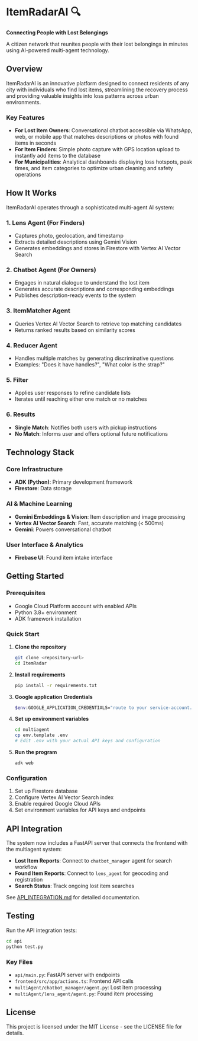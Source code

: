 # ItemRadarAI 🔍

**Connecting People with Lost Belongings**

A citizen network that reunites people with their lost belongings in minutes using AI-powered multi-agent technology.

## Overview

ItemRadarAI is an innovative platform designed to connect residents of any city with individuals who find lost items, streamlining the recovery process and providing valuable insights into loss patterns across urban environments.

### Key Features

- **For Lost Item Owners**: Conversational chatbot accessible via WhatsApp, web, or mobile app that matches descriptions or photos with found items in seconds
- **For Item Finders**: Simple photo capture with GPS location upload to instantly add items to the database
- **For Municipalities**: Analytical dashboards displaying loss hotspots, peak times, and item categories to optimize urban cleaning and safety operations

## How It Works

ItemRadarAI operates through a sophisticated multi-agent AI system:

### 1. **Lens Agent** (For Finders)
- Captures photo, geolocation, and timestamp
- Extracts detailed descriptions using Gemini Vision
- Generates embeddings and stores in Firestore with Vertex AI Vector Search

### 2. **Chatbot Agent** (For Owners)
- Engages in natural dialogue to understand the lost item
- Generates accurate descriptions and corresponding embeddings
- Publishes description-ready events to the system

### 3. **ItemMatcher Agent**
- Queries Vertex AI Vector Search to retrieve top matching candidates
- Returns ranked results based on similarity scores

### 4. **Reducer Agent**
- Handles multiple matches by generating discriminative questions
- Examples: "Does it have handles?", "What color is the strap?"

### 5. **Filter**
- Applies user responses to refine candidate lists
- Iterates until reaching either one match or no matches

### 6. **Results**
- **Single Match**: Notifies both users with pickup instructions
- **No Match**: Informs user and offers optional future notifications

## Technology Stack

### Core Infrastructure
- **ADK (Python)**: Primary development framework
- **Firestore**: Data storage

### AI & Machine Learning
- **Gemini Embeddings & Vision**: Item description and image processing
- **Vertex AI Vector Search**: Fast, accurate matching (< 500ms)
- **Gemini**: Powers conversational chatbot

### User Interface & Analytics
- **Firebase UI**: Found item intake interface

## Getting Started

### Prerequisites
- Google Cloud Platform account with enabled APIs
- Python 3.8+ environment
- ADK framework installation

### Quick Start

1. **Clone the repository**
   ```bash
   git clone <repository-url>
   cd ItemRadar
   ```

2. **Install requirements**
   ```bash
   pip install -r requirements.txt
   ```
   
3. **Google application Credentials**
   ```bash
   $env:GOOGLE_APPLICATION_CREDENTIALS="route to your service-account.json"
   ```
4. **Set up environment variables**
   ```bash
   cd multiagent
   cp env.template .env
   # Edit .env with your actual API keys and configuration
   ```
   
4. **Run the program**
   ```bash
   adk web
   ```

### Configuration

1. Set up Firestore database
2. Configure Vertex AI Vector Search index
3. Enable required Google Cloud APIs
4. Set environment variables for API keys and endpoints

## API Integration

The system now includes a FastAPI server that connects the frontend with the multiagent system:

- **Lost Item Reports**: Connect to `chatbot_manager` agent for search workflow
- **Found Item Reports**: Connect to `lens_agent` for geocoding and registration
- **Search Status**: Track ongoing lost item searches

See [API_INTEGRATION.md](API_INTEGRATION.md) for detailed documentation.

## Testing

Run the API integration tests:

```bash
cd api
python test.py
```

### Key Files
- `api/main.py`: FastAPI server with endpoints
- `frontend/src/app/actions.ts`: Frontend API calls
- `multiAgent/chatbot_manager/agent.py`: Lost item processing
- `multiAgent/lens_agent/agent.py`: Found item processing

## License

This project is licensed under the MIT License - see the LICENSE file for details.

